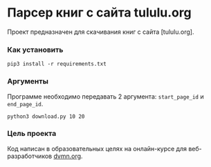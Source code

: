 # Парсер книг с сайта tululu.org

Проект предназначен для скачивания книг с сайта [tululu.org].

### Как установить

```
pip3 install -r requirements.txt
```

### Аргументы

Программе необходимо передавать 2 аргумента: `start_page_id` и `end_page_id`.
```
python3 download.py 10 20
```

### Цель проекта

Код написан в образовательных целях на онлайн-курсе для веб-разработчиков [dvmn.org](https://dvmn.org/).
